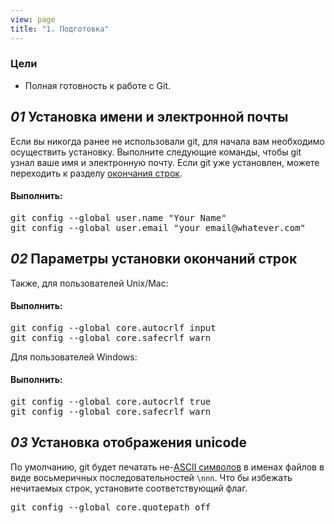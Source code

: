 ```yaml
---
view: page
title: "1. Подготовка"
---
```


<h3>Цели</h3>

<ul><li>Полная готовность к работе с Git.</li></ul>

<h2><em>01</em> Установка имени и электронной почты</h2>

<p>Если вы никогда ранее не использовали git, для начала вам необходимо осуществить установку. Выполните следующие команды, чтобы git узнал ваше имя и электронную почту. Если git уже установлен, можете переходить к разделу <a href="http://ru.wikipedia.org/wiki/Перевод_строки">окончания строк</a>.</p>

<h4 class="h4-pre">Выполнить:</h4>

<pre class="instructions">git config --global user.name "Your Name"
git config --global user.email "your_email@whatever.com"</pre>

<h2><em>02</em> Параметры установки окончаний строк</h2>

<p>Также, для пользователей Unix/Mac:</p>

<h4 class="h4-pre">Выполнить:</h4>

<pre class="instructions">git config --global core.autocrlf input
git config --global core.safecrlf warn</pre>

<p>Для пользователей Windows:</p>

<h4 class="h4-pre">Выполнить:</h4>

<pre class="instructions">git config --global core.autocrlf true
git config --global core.safecrlf warn</pre>


<h2><em>03</em> Установка отображения unicode</h2>

<p>По умолчанию, git будет печатать не-<a href="https://unicode-table.com/ru/#basic-latin">ASCII символов</a> в именах файлов в виде восьмеричных последовательностей <code>\nnn</code>. Что бы избежать нечитаемых строк, установите соответствующий флаг.</p>

<pre class="instructions">git config --global core.quotepath off</pre>
